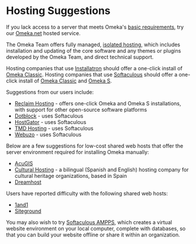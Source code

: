 # Hosting Suggestions

If you lack access to a server that meets Omeka's [basic requirements](../Installation/System_Requirements.md), try our [Omeka.net](http://omeka.net) hosted service.

The Omeka Team offers fully managed, [isolated hosting](http://omeka.org/about/services/), which includes installation and updating of the core software and any themes or plugins developed by the Omeka Team, and direct technical support.

Hosting companies that use [Installatron](https://installatron.com/) should offer a one-click install of [Omeka Classic](https://installatron.com/omeka). Hosting companies that use [Softaculous](https://softaculous.com/) should offer a one-click install of [Omeka Classic](https://www.softaculous.com/softaculous/apps/educational/Omeka) and [Omeka S](https://www.softaculous.com/softaculous/apps/others/Omeka_S).

Suggestions from our users include:

-   [Reclaim Hosting](https://reclaimhosting.com/) - offers one-click Omeka and Omeka S installations, with support for other open-source software platforms
-   [Dotblock](http://www.dotblock.com) - uses Softaculous
-   [HostGator](http://hostgator.com) - uses Softaculous
-   [TMD Hosting](https://www.tmdhosting.com) - uses Softaculous
-   [Webuzo](http://webuzo.com) - uses Softaculous

Below are a few suggestions for low-cost shared web hosts that offer the server environment required for installing Omeka manually:

-   [AcuGIS](http://www.acugis.com)
-   [Cultural Hosting](https://culturalhosting.com) - a bilingual (Spanish and English) hosting company for cultural heritage organizations, based in Spain
-   [Dreamhost](https://dreamhost.com)

Users have reported difficulty with the following shared web hosts:

-   [1and1](http://www.1and1.com)
-   [Siteground](http://www.siteground.com)

You may also wish to try [Softaculous AMPPS](http://www.ampps.com), which creates a virtual website environment on your local computer, complete with databases, so that you can build your website offline or share it within an organization.
